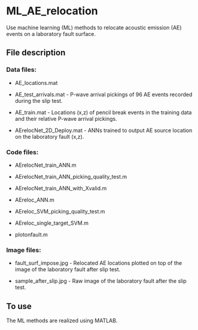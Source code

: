 # ML_AE_relocation
Use machine learning (ML) methods to relocate acoustic emission (AE) events on a laboratory fault surface.

## File description

### Data files:

* AE_locations.mat

* AE_test_arrivals.mat - P-wave arrival pickings of 96 AE events recorded during the slip test.

* AE_train.mat - Locations (x,z) of pencil break events in the training data and their relative P-wave arrival pickings.

* AErelocNet_2D_Deploy.mat - ANNs trained to output AE source location on the laboratory fault (x,z).

### Code files:
* AErelocNet_train_ANN.m	

* AErelocNet_train_ANN_picking_quality_test.m

* AErelocNet_train_ANN_with_Xvalid.m

* AEreloc_ANN.m	

* AEreloc_SVM_picking_quality_test.m	

* AEreloc_single_target_SVM.m	

* plotonfault.m

### Image files:

* fault_surf_impose.jpg - Relocated AE locations plotted  on top of the image of the laboratory fault after slip test.

* sample_after_slip.jpg - Raw image of the laboratory fault after the slip test.

## To use

The ML methods are realized using MATLAB.
